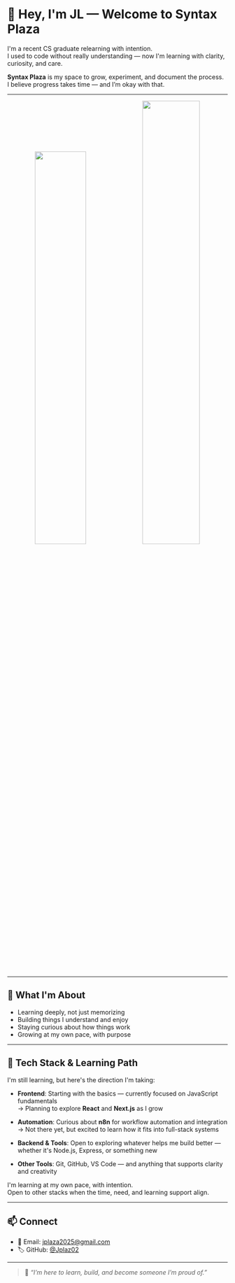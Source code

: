 # 👋 Hey, I'm JL — Welcome to Syntax Plaza

I'm a recent CS graduate relearning with intention.  
I used to code without really understanding — now I'm learning with clarity, curiosity, and care.

**Syntax Plaza** is my space to grow, experiment, and document the process.  
I believe progress takes time — and I’m okay with that.

---

<div align="center">
  <img width="48%" src="https://github-readme-stats.vercel.app/api?username=Jplaz02&theme=radical&show_icons=true&hide_border=true&count_private=true" />
  <img width="51%" src="https://streak-stats.demolab.com?user=Jplaz02&theme=radical&hide_border=true" />
</div>

---

## 🌱 What I'm About

- Learning deeply, not just memorizing
- Building things I understand and enjoy
- Staying curious about how things work
- Growing at my own pace, with purpose

---

## 🧰 Tech Stack & Learning Path

I'm still learning, but here's the direction I'm taking:

- **Frontend**: Starting with the basics — currently focused on JavaScript fundamentals  
  → Planning to explore **React** and **Next.js** as I grow

- **Automation**: Curious about **n8n** for workflow automation and integration  
  → Not there yet, but excited to learn how it fits into full-stack systems

- **Backend & Tools**: Open to exploring whatever helps me build better — whether it's Node.js, Express, or something new

- **Other Tools**: Git, GitHub, VS Code — and anything that supports clarity and creativity

I'm learning at my own pace, with intention.  
Open to other stacks when the time, need, and learning support align.

---

## 📫 Connect

- 📧 Email: jplaza2025@gmail.com  
- 🏷️ GitHub: [@Jplaz02](https://github.com/Jplaz02)

---

> 🌿 *“I’m here to learn, build, and become someone I’m proud of.”*
